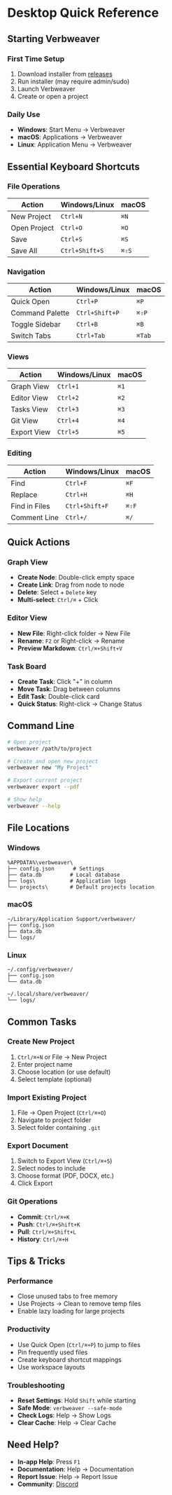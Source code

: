 # Desktop Quick Reference

## Starting Verbweaver

### First Time Setup
1. Download installer from [releases](https://github.com/yourusername/verbweaver/releases)
2. Run installer (may require admin/sudo)
3. Launch Verbweaver
4. Create or open a project

### Daily Use
- **Windows**: Start Menu → Verbweaver
- **macOS**: Applications → Verbweaver
- **Linux**: Application Menu → Verbweaver

## Essential Keyboard Shortcuts

### File Operations
| Action | Windows/Linux | macOS |
|--------|--------------|-------|
| New Project | `Ctrl+N` | `⌘N` |
| Open Project | `Ctrl+O` | `⌘O` |
| Save | `Ctrl+S` | `⌘S` |
| Save All | `Ctrl+Shift+S` | `⌘⇧S` |

### Navigation
| Action | Windows/Linux | macOS |
|--------|--------------|-------|
| Quick Open | `Ctrl+P` | `⌘P` |
| Command Palette | `Ctrl+Shift+P` | `⌘⇧P` |
| Toggle Sidebar | `Ctrl+B` | `⌘B` |
| Switch Tabs | `Ctrl+Tab` | `⌘Tab` |

### Views
| Action | Windows/Linux | macOS |
|--------|--------------|-------|
| Graph View | `Ctrl+1` | `⌘1` |
| Editor View | `Ctrl+2` | `⌘2` |
| Tasks View | `Ctrl+3` | `⌘3` |
| Git View | `Ctrl+4` | `⌘4` |
| Export View | `Ctrl+5` | `⌘5` |

### Editing
| Action | Windows/Linux | macOS |
|--------|--------------|-------|
| Find | `Ctrl+F` | `⌘F` |
| Replace | `Ctrl+H` | `⌘H` |
| Find in Files | `Ctrl+Shift+F` | `⌘⇧F` |
| Comment Line | `Ctrl+/` | `⌘/` |

## Quick Actions

### Graph View
- **Create Node**: Double-click empty space
- **Create Link**: Drag from node to node
- **Delete**: Select + `Delete` key
- **Multi-select**: `Ctrl/⌘` + Click

### Editor View
- **New File**: Right-click folder → New File
- **Rename**: `F2` or Right-click → Rename
- **Preview Markdown**: `Ctrl/⌘+Shift+V`

### Task Board
- **Create Task**: Click "+" in column
- **Move Task**: Drag between columns
- **Edit Task**: Double-click card
- **Quick Status**: Right-click → Change Status

## Command Line

```bash
# Open project
verbweaver /path/to/project

# Create and open new project
verbweaver new "My Project"

# Export current project
verbweaver export --pdf

# Show help
verbweaver --help
```

## File Locations

### Windows
```
%APPDATA%\verbweaver\
├── config.json      # Settings
├── data.db         # Local database
├── logs\           # Application logs
└── projects\       # Default projects location
```

### macOS
```
~/Library/Application Support/verbweaver/
├── config.json
├── data.db
└── logs/
```

### Linux
```
~/.config/verbweaver/
├── config.json
└── data.db

~/.local/share/verbweaver/
└── logs/
```

## Common Tasks

### Create New Project
1. `Ctrl/⌘+N` or File → New Project
2. Enter project name
3. Choose location (or use default)
4. Select template (optional)

### Import Existing Project
1. File → Open Project (`Ctrl/⌘+O`)
2. Navigate to project folder
3. Select folder containing `.git`

### Export Document
1. Switch to Export View (`Ctrl/⌘+5`)
2. Select nodes to include
3. Choose format (PDF, DOCX, etc.)
4. Click Export

### Git Operations
- **Commit**: `Ctrl/⌘+K`
- **Push**: `Ctrl/⌘+Shift+K`
- **Pull**: `Ctrl/⌘+Shift+L`
- **History**: `Ctrl/⌘+H`

## Tips & Tricks

### Performance
- Close unused tabs to free memory
- Use Projects → Clean to remove temp files
- Enable lazy loading for large projects

### Productivity
- Use Quick Open (`Ctrl/⌘+P`) to jump to files
- Pin frequently used files
- Create keyboard shortcut mappings
- Use workspace layouts

### Troubleshooting
- **Reset Settings**: Hold `Shift` while starting
- **Safe Mode**: `verbweaver --safe-mode`
- **Check Logs**: Help → Show Logs
- **Clear Cache**: Help → Clear Cache

## Need Help?

- **In-app Help**: Press `F1`
- **Documentation**: Help → Documentation
- **Report Issue**: Help → Report Issue
- **Community**: [Discord](https://discord.gg/verbweaver) 
